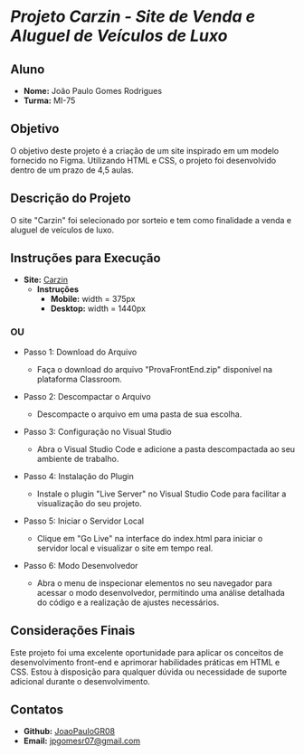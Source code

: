# ***Projeto Carzin - Site de Venda e Aluguel de Veículos de Luxo***

## **Aluno**
- **Nome:** João Paulo Gomes Rodrigues
- **Turma:** MI-75

## **Objetivo**
O objetivo deste projeto é a criação de um site inspirado em um modelo fornecido no Figma. Utilizando HTML e CSS, o projeto foi desenvolvido dentro de um prazo de 4,5 aulas.

## **Descrição do Projeto**
O site "Carzin" foi selecionado por sorteio e tem como finalidade a venda e aluguel de veículos de luxo.

## Instruções para Execução

- **Site:** [Carzin](https://prova-front-end-sepia.vercel.app/)
    - **Instruções**
        - **Mobile:** width = 375px
        - **Desktop:** width = 1440px

### OU

- Passo 1: Download do Arquivo
    - Faça o download do arquivo "ProvaFrontEnd.zip" disponível na plataforma Classroom.

- Passo 2: Descompactar o Arquivo
    - Descompacte o arquivo em uma pasta de sua escolha.

- Passo 3: Configuração no Visual Studio
    - Abra o Visual Studio Code e adicione a pasta descompactada ao seu ambiente de trabalho.

- Passo 4: Instalação do Plugin
    - Instale o plugin "Live Server" no Visual Studio Code para facilitar a visualização do seu projeto.

- Passo 5: Iniciar o Servidor Local
    - Clique em "Go Live" na interface do index.html para iniciar o servidor local e visualizar o site em tempo real.

- Passo 6: Modo Desenvolvedor
    - Abra o menu de inspecionar elementos no seu navegador para acessar o modo desenvolvedor, permitindo uma análise detalhada do código e a realização de ajustes necessários.

## **Considerações Finais**
Este projeto foi uma excelente oportunidade para aplicar os conceitos de desenvolvimento front-end e aprimorar habilidades práticas em HTML e CSS. Estou à disposição para qualquer dúvida ou necessidade de suporte adicional durante o desenvolvimento.

## **Contatos**
- **Github:** [JoaoPauloGR08](https://github.com/JoaoPauloGR08)
- **Email:** jpgomesr07@gmail.com